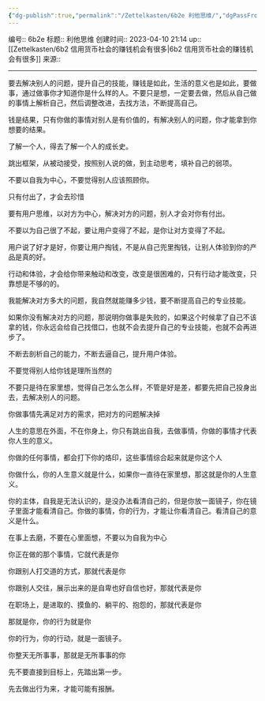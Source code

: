```yaml
---
{"dg-publish":true,"permalink":"/Zettelkasten/6b2e 利他思维/","dgPassFrontmatter":true}
---
```


编号:: 6b2e
标题:: 利他思维
创建时间:: 2023-04-10 21:14
up:: [[Zettelkasten/6b2 信用货币社会的赚钱机会有很多\|6b2 信用货币社会的赚钱机会有很多]]
来源:: 

---
要去解决别人的问题，提升自己的技能，赚钱是如此，生活的意义也是如此，要做事，通过做事你才知道你是什么样的人。不要只是想，一定要去做，然后从自己做的事情上解析自己，然后调整改进，去找方法，不断提高自己。

钱是结果，只有你做的事情对别人是有价值的，有解决别人的问题，你才能拿到你想要的结果。

了解一个人，得去了解一个人的成长史。

跳出框架，从被动接受，按照别人说的做，到主动思考，填补自己的弱项。

不要以自我为中心，不要觉得别人应该照顾你。

只有付出了，才会去珍惜

要有用户思维，以对方为中心，解决对方的问题，别人才会对你有付出。

不要以为自己很了不起，要让用户变得了不起，是你让对方变得了不起。

用户说了好才是好，你要让用户掏钱，不是从自己兜里掏钱，让别人体验到你的产品是真的好。

行动和体验，才会给你带来触动和改变，改变是很困难的，只有行动才能改变，只靠想是不够的的。

我能解决对方多大的问题，我自然就能赚多少钱，要不断提高自己的专业技能。

如果你没有解决对方的问题，那说明你做事是失败的，如果这个时候拿了自己不该拿的钱，你永远会给自己找借口，也就不会去提升自己的专业技能，也就不会再进步了。

不断去剖析自己的能力，不断去逼自己，提升用户体验。

不要觉得别人给你钱是理所当然的

不要只是待在家里想，觉得自己怎么怎么样，不管是好是差，都要先把自己投身出去，去解决别人的问题。

你做事情先满足对方的需求，把对方的问题解决掉

人生的意思在外面，不在你身上，你只有跳出自我，去做事情，你做的事情才代表你人生的意义。

你做的任何事情，都会打下你的烙印，这些事情综合起来就是你这个人

你做什么，你的人生意义就是什么，如果你一直待在家里想，那这就是你的人生意义。

你的主体，自我是无法认识的，是没办法看清自己的，但是你放一面镜子，你在镜子里面才能看清自己。你做的事情，你的行为，才能让你看清自己。看清自己的意义是什么。

在事上去磨，不要在心里面想，不要以为自我为中心

你正在做的那个事情，它就代表是你

你跟别人打交道的方式，那就代表是你

你跟别人交往，展示出来的是自卑也好自信也好，那就代表是你

在职场上，是进取的、摸鱼的、躺平的、抱怨的，那就代表是你

那就是你，你的行为就是你

你的行为，你的行动，就是一面镜子。

你整天无所事事，那就是无所事事的你

先不要直接到目标上，先踏出第一步。

先去做出行为来，才能可能有报酬。